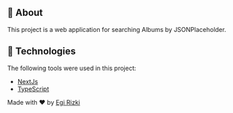 ## :dart: About

This project is a web application for searching Albums by JSONPlaceholder.

## :rocket: Technologies

The following tools were used in this project:

- [NextJs](https://pt-br.reactjs.org/)
- [TypeScript](https://www.typescriptlang.org/)

Made with :heart: by <a href="https://github.com/egi321910004" target="_blank">Egi Rizki</a>

&#xa0;

